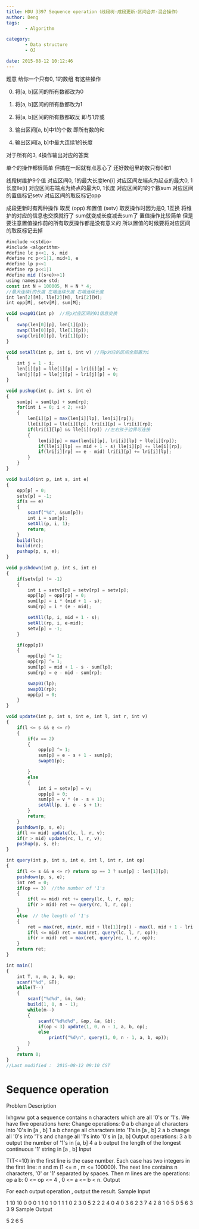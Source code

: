 ```yaml
---
title: HDU 3397 Sequence operation（线段树·成段更新·区间合并·混合操作）
author: Deng
tags: 
       - Algorithm

category: 
       - Data structure
       - OJ

date: 2015-08-12 10:12:46
---
```

题意 给你一个只有0, 1的数组 有这些操作

0. 将[a, b]区间的所有数都改为0

1. 将[a, b]区间的所有数都改为1

2. 将[a, b]区间的所有数都取反 即与1异或

3. 输出区间[a, b]中1的个数 即所有数的和

4. 输出区间[a, b]中最大连续1的长度

对于所有的3, 4操作输出对应的答案

单个的操作都很简单 但搞在一起就有点恶心了 还好数组里的数只有0和1

线段树维护9个值 对应区间0, 1的最大长度len[i] 对应区间左端点为起点的最大0, 1长度lle[i] 对应区间右端点为终点的最大0, 1长度 对应区间的1的个数sum 对应区间的置值标记setv 对应区间的取反标记opp

成段更新时有两种操作 取反 (opp) 和置值 (setv) 取反操作时因为是0, 1互换 将维护的对应的信息也交换就行了 sum就变成长度减去sum了 置值操作比较简单 但是要注意置值操作前的所有取反操作都是没有意义的 所以置值的时候要将对应区间的取反标记去掉

```js 
#include <cstdio>
#include <algorithm>
#define lc p<<1, s, mid
#define rc p<<1|1, mid+1, e
#define lp p<<1
#define rp p<<1|1
#define mid ((s+e)>>1)
using namespace std;
const int N = 100005, M = N * 4;
//最大连续i的长度 左端连续长度 右端连续长度
int len[2][M], lle[2][M], lri[2][M];
int opp[M], setv[M], sum[M];

void swap01(int p)  //将p对应区间的01信息交换
{
    swap(len[0][p], len[1][p]);
    swap(lle[0][p], lle[1][p]);
    swap(lri[0][p], lri[1][p]);
}

void setAll(int p, int i, int v) //将p对应的区间全部置为i
{
    int j = 1 - i;
    len[i][p] = lle[i][p] = lri[i][p] = v;
    len[j][p] = lle[j][p] = lri[j][p] = 0;
}

void pushup(int p, int s, int e)
{
    sum[p] = sum[lp] + sum[rp];
    for(int i = 0; i < 2; ++i)
    {
        len[i][p] = max(len[i][lp], len[i][rp]);
        lle[i][p] = lle[i][lp], lri[i][p] = lri[i][rp];
        if(lri[i][lp] && lle[i][rp]) //左右孩子边界可连接
        {
            len[i][p] = max(len[i][p], lri[i][lp] + lle[i][rp]);
            if(lle[i][lp] == mid + 1 - s) lle[i][p] += lle[i][rp];
            if(lri[i][rp] == e - mid) lri[i][p] += lri[i][lp];
        }
    }
}

void build(int p, int s, int e)
{
    opp[p] = 0;
    setv[p] = -1;
    if(s == e)
    {
        scanf("%d", &sum[p]);
        int i = sum[p];
        setAll(p, i, 1);
        return;
    }
    build(lc);
    build(rc);
    pushup(p, s, e);
}

void pushdown(int p, int s, int e)
{
    if(setv[p] != -1)
    {
        int i = setv[lp] = setv[rp] = setv[p];
        opp[lp] = opp[rp] = 0;
        sum[lp] = i * (mid + 1 - s);
        sum[rp] = i * (e - mid);

        setAll(lp, i, mid + 1 - s);
        setAll(rp, i, e-mid);
        setv[p] = -1;
    }

    if(opp[p])
    {
        opp[lp] ^= 1;
        opp[rp] ^= 1;
        sum[lp] = mid + 1 - s - sum[lp];
        sum[rp] = e - mid - sum[rp];

        swap01(lp);
        swap01(rp);
        opp[p] = 0;
    }
}

void update(int p, int s, int e, int l, int r, int v)
{
    if(l <= s && e <= r)
    {
        if(v == 2)
        {
            opp[p] ^= 1;
            sum[p] = e - s + 1 - sum[p];
            swap01(p);

        }
        else
        {
            int i = setv[p] = v;
            opp[p] = 0;
            sum[p] = v * (e - s + 1);
            setAll(p, i, e - s + 1);
        }
        return;
    }
    pushdown(p, s, e);
    if(l <= mid) update(lc, l, r, v);
    if(r > mid) update(rc, l, r, v);
    pushup(p, s, e);
}

int query(int p, int s, int e, int l, int r, int op)
{
    if(l <= s && e <= r) return op == 3 ? sum[p] : len[1][p];
    pushdown(p, s, e);
    int ret = 0;
    if(op == 3)  //the number of '1's
    {
        if(l <= mid) ret += query(lc, l, r, op);
        if(r > mid) ret += query(rc, l, r, op);
    }
    else  // the length of '1's
    {
        ret = max(ret, min(r, mid + lle[1][rp]) - max(l, mid + 1 - lri[1][lp]) + 1);
        if(l <= mid) ret = max(ret, query(lc, l, r, op));
        if(r > mid) ret = max(ret, query(rc, l, r, op));
    }
    return ret;
}

int main()
{
    int T, n, m, a, b, op;
    scanf("%d", &T);
    while(T--)
    {
        scanf("%d%d", &n, &m);
        build(1, 0, n - 1);
        while(m--)
        {
            scanf("%d%d%d", &op, &a, &b);
            if(op < 3) update(1, 0, n - 1, a, b, op);
            else
                printf("%d\n", query(1, 0, n - 1, a, b, op));
        }
    }
    return 0;
}
//Last modified :  2015-08-12 09:10 CST
```

# Sequence operation

Problem Description

lxhgww got a sequence contains n characters which are all '0's or '1's.
We have five operations here:
Change operations:
0 a b change all characters into '0's in [a , b]
1 a b change all characters into '1's in [a , b]
2 a b change all '0's into '1's and change all '1's into '0's in [a, b]
Output operations:
3 a b output the number of '1's in [a, b]
4 a b output the length of the longest continuous '1' string in [a , b]
Input

T(T<=10) in the first line is the case number.
Each case has two integers in the first line: n and m (1 <= n , m <= 100000).
The next line contains n characters, '0' or '1' separated by spaces.
Then m lines are the operations:
op a b: 0 <= op <= 4 , 0 <= a <= b < n.
Output

For each output operation , output the result.
Sample Input

1 10 10 0 0 0 1 1 0 1 0 1 1 1 0 2 3 0 5 2 2 2 4 0 4 0 3 6 2 3 7 4 2 8 1 0 5 0 5 6 3 3 9
Sample Output

5 2 6 5